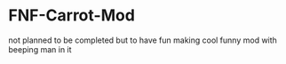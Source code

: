 # FNF-Carrot-Mod
not planned to be completed but to have fun making cool funny mod with beeping man in it
